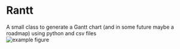 # Rantt
A small class to generate a Gantt chart (and in some future maybe a roadmap) using python and csv files  
![example figure](example_chart.png)
